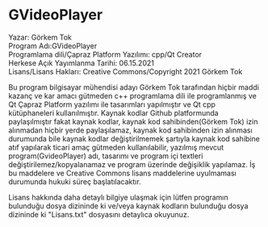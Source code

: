 # GVideoPlayer 

Yazar: Görkem Tok <br>
Program Adı:GVideoPlayer <br>
Programlama dili/Çapraz Platform Yazılımı: cpp/Qt Creator <br>
Herkese Açık Yayımlanma Tarihi: 06.15.2021 <br>
Lisans/Lisans Hakları: Creative Commons/Copyright 2021 Görkem Tok

Bu program bilgisayar mühendisi adayı Görkem Tok tarafından hiçbir maddi kazanç ve kar amacı gütmeden c++ programlama dili ile programlanmış ve Qt Çapraz Platform yazılımı ile tasarımları yapılmıştır ve Qt cpp kütüphaneleri kullanılmıştır. 
Kaynak kodlar Github platformunda paylaşılmıştır fakat kaynak kodlar, kaynak kod sahibinden(Görkem Tok) izin alınmadan hiçbir yerde paylaşılamaz,  kaynak kod sahibinden izin alınması durumunda bile kaynak kodlar değiştirilmemek şartıyla kaynak kod sahibine atıf yapılarak ticari amaç gütmeden kullanılabilir, yazılmış mevcut program(GvideoPlayer) adı, tasarımı ve program içi textleri değiştirilemez/kopyalanamaz ve program üzerinde değişiklik yapılamaz. İş bu maddelere ve Creative Commons lisans maddelerine uyulmaması durumunda hukuki süreç başlatılacaktır.

Lisans hakkında daha detaylı bilgiye ulaşmak için lütfen programın bulunduğu dosya dizininde ki ve/veya kaynak kodların bulunduğu dosya dizininde ki "Lisans.txt" dosyasını detaylıca okuyunuz.
